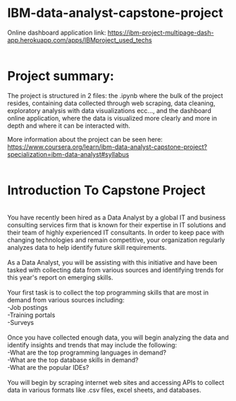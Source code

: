 # IBM-data-analyst-capstone-project

Online dashboard application link:
https://ibm-project-multipage-dash-app.herokuapp.com/apps/IBMproject_used_techs
<br><br>
<h1>Project summary:</h1>
The project is structured in 2 files: the .ipynb where the bulk of the project resides, containing data collected through web scraping, data cleaning, exploratory analysis with data visualizations ecc..., and the dashboard online application, where the data is visualized more clearly and more in depth and where it can be interacted with.

More information about the project can be seen here: https://www.coursera.org/learn/ibm-data-analyst-capstone-project?specialization=ibm-data-analyst#syllabus
<br><br>
<h1>Introduction To Capstone Project</h1>
<br>
You have recently been hired as a Data Analyst by a global IT and business consulting services firm that is known for their expertise in IT solutions and their team of highly experienced IT consultants.  In order to keep pace with changing technologies and remain competitive, your organization regularly analyzes data to help identify future skill requirements. 
<br><br>
As a Data Analyst, you will be assisting with this initiative and have been tasked with collecting data from various sources and identifying trends for this year's report on emerging skills. 
<br><br>
Your first task is to collect the top programming skills that are most in demand from various sources including:
<br>
-Job postings
<br>
-Training portals
<br>
-Surveys
<br><br>
Once you have collected enough data, you will begin analyzing the data and identify insights and trends that may include the following:
<br>
-What are the top programming languages in demand?
<br>
-What are the top database skills in demand?
<br>
-What are the popular IDEs?
<br><br>
You will begin by scraping internet web sites and accessing APIs to collect data in various formats like .csv files, excel sheets, and databases.   
 <br>

